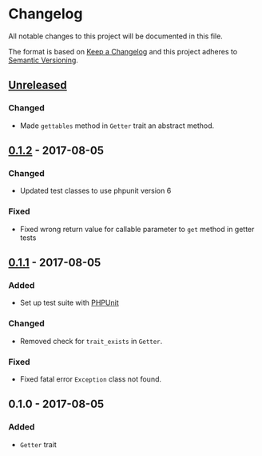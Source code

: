 # Changelog
All notable changes to this project will be documented in this file.

The format is based on [Keep a Changelog](http://keepachangelog.com/en/1.0.0/)
and this project adheres to [Semantic Versioning](http://semver.org/spec/v2.0.0.html).

## [Unreleased]
### Changed
- Made `gettables` method in `Getter` trait an abstract method.

## [0.1.2] - 2017-08-05
### Changed
- Updated test classes to use phpunit version 6

### Fixed
- Fixed wrong return value for callable parameter to `get` method in getter tests

## [0.1.1] - 2017-08-05
### Added
- Set up test suite with [PHPUnit](https://phpunit.de)

### Changed
- Removed check for `trait_exists` in `Getter`.

### Fixed
- Fixed fatal error `Exception` class not found.

## 0.1.0 - 2017-08-05
### Added
- `Getter` trait

[Unreleased]: #
[0.1.2]: https://github.com/grottopress/getter/compare/0.1.1...0.1.2
[0.1.1]: https://github.com/grottopress/getter/compare/0.1.0...0.1.1
